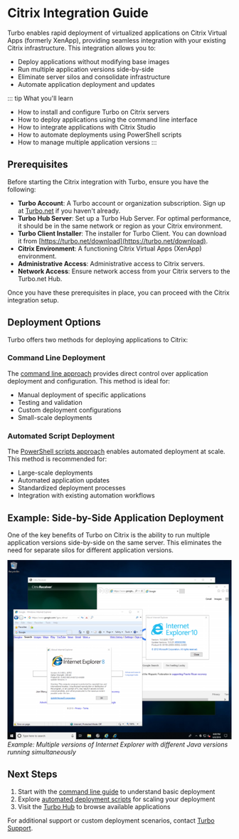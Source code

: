 # Citrix Integration Guide

Turbo enables rapid deployment of virtualized applications on Citrix Virtual Apps (formerly XenApp), providing seamless integration with your existing Citrix infrastructure. This integration allows you to:
- Deploy applications without modifying base images
- Run multiple application versions side-by-side
- Eliminate server silos and consolidate infrastructure
- Automate application deployment and updates

::: tip What you'll learn
- How to install and configure Turbo on Citrix servers
- How to deploy applications using the command line interface
- How to integrate applications with Citrix Studio
- How to automate deployments using PowerShell scripts
- How to manage multiple application versions
:::

## Prerequisites

Before starting the Citrix integration with Turbo, ensure you have the following:

* **Turbo Account**: A Turbo account or organization subscription. Sign up at [Turbo.net](https://turbo.net/) if you haven't already.
* **Turbo Hub Server**: Set up a Turbo Hub Server. For optimal performance, it should be in the same network or region as your Citrix environment.
* **Turbo Client Installer**: The installer for Turbo Client. You can download it from [https://turbo.net/download](https://turbo.net/download).
* **Citrix Environment**: A functioning Citrix Virtual Apps (XenApp) environment.
* **Administrative Access**: Administrative access to Citrix servers.
* **Network Access**: Ensure network access from your Citrix servers to the Turbo.net Hub.

Once you have these prerequisites in place, you can proceed with the Citrix integration setup.

## Deployment Options

Turbo offers two methods for deploying applications to Citrix:

### Command Line Deployment
The [command line approach](command-line.md) provides direct control over application deployment and configuration. This method is ideal for:
- Manual deployment of specific applications
- Testing and validation
- Custom deployment configurations
- Small-scale deployments

### Automated Script Deployment
The [PowerShell scripts approach](scripts.md) enables automated deployment at scale. This method is recommended for:
- Large-scale deployments
- Automated application updates
- Standardized deployment processes
- Integration with existing automation workflows

## Example: Side-by-Side Application Deployment

One of the key benefits of Turbo on Citrix is the ability to run multiple application versions side-by-side on the same server. This eliminates the need for separate silos for different application versions.

![Citrix side-by-side IE](/images/citrix1.png)
*Example: Multiple versions of Internet Explorer with different Java versions running simultaneously*

## Next Steps

1. Start with the [command line guide](command-line.md) to understand basic deployment
2. Explore [automated deployment scripts](scripts.md) for scaling your deployment
3. Visit the [Turbo Hub](https://turbo.net/hub) to browse available applications

For additional support or custom deployment scenarios, contact [Turbo Support](https://turbo.net/support).

